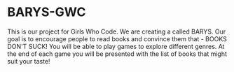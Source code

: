 # BARYS-GWC
This is our project for Girls Who Code. We are creating a called BARYS.
Our goal is to encourage people to read books and convince them that - BOOKS DON'T SUCK!
You will be able to play games to explore different genres.
At the end of each game you will be presented with the list of books that might suit your taste!
